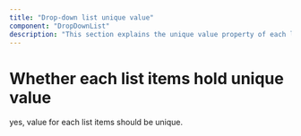 ```yaml
---
title: "Drop-down list unique value"
component: "DropDownList"
description: "This section explains the unique value property of each list item of the Syncfusion JavaScript drop-down list control."
---
```


# Whether each list items hold unique value

yes, value for each list items should be unique.